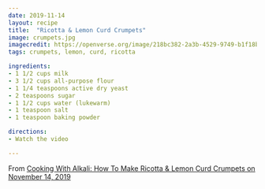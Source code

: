 ```yaml
---
date: 2019-11-14
layout: recipe
title:  "Ricotta & Lemon Curd Crumpets"
image: crumpets.jpg
imagecredit: https://openverse.org/image/218bc382-2a3b-4529-9749-b1f18b4f3b91
tags: crumpets, lemon, curd, ricotta

ingredients:
- 1 1/2 cups milk
- 3 1/2 cups all-purpose flour
- 1 1/4 teaspoons active dry yeast
- 2 teaspoons sugar
- 1 1/2 cups water (lukewarm)
- 1 teaspoon salt
- 1 teaspoon baking powder

directions:
- Watch the video

---
```



From [Cooking With Alkali: How To Make Ricotta & Lemon Curd Crumpets on November 14, 2019](https://www.youtube.com/watch?v=Z9FARPLQ3Y0&list=PLQYPT6tB8lNZiHXGgc2kKrcj1FABFiiek&index=13)
